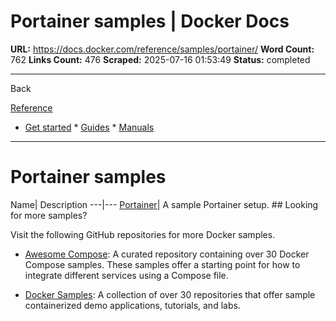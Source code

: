 # Portainer samples | Docker Docs

**URL:** https://docs.docker.com/reference/samples/portainer/
**Word Count:** 762
**Links Count:** 476
**Scraped:** 2025-07-16 01:53:49
**Status:** completed

---

Back

[Reference](https://docs.docker.com/reference/)

  * [Get started](https://docs.docker.com/get-started/)   * [Guides](https://docs.docker.com/guides/)   * [Manuals](https://docs.docker.com/manuals/)

* * *

# Portainer samples

Name| Description   ---|---   [Portainer](https://github.com/docker/awesome-compose/tree/master/portainer)| A sample Portainer setup.      ## Looking for more samples?

Visit the following GitHub repositories for more Docker samples.

  * [Awesome Compose](https://github.com/docker/awesome-compose): A curated repository containing over 30 Docker Compose samples. These samples offer a starting point for how to integrate different services using a Compose file.

  * [Docker Samples](https://github.com/dockersamples?q=&type=all&language=&sort=stargazers): A collection of over 30 repositories that offer sample containerized demo applications, tutorials, and labs.